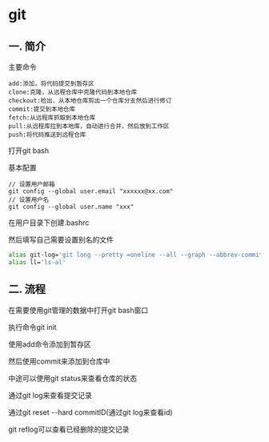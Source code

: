 # git



## 一. 简介



主要命令



``` git
add:添加，将代码提交到暂存区
clone:克隆，从远程仓库中克隆代码到本地仓库
checkout:检出，从本地仓库剪出一个仓库分支然后进行修订
commit:提交到本地仓库
fetch:从远程库抓取到本地仓库
pull:从远程库拉到本地库，自动进行合并，然后放到工作区
push:将代码推送到远程仓库
```



打开git bash



基本配置



``` git
// 设置用户邮箱
git config --global user.email "xxxxxx@xx.com"
// 设置用户名
git config --global user.name "xxx"
```



在用户目录下创建.bashrc



然后填写自己需要设置别名的文件



``` bash
alias git-log='git long --pretty =oneline --all --graph --abbrev-commit'
alias ll='ls-al'
```



## 二. 流程



在需要使用git管理的数据中打开git bash窗口



执行命令git init



使用add命令添加到暂存区



然后使用commit来添加到仓库中



中途可以使用git status来查看仓库的状态



通过git log来查看提交记录



通过git reset --hard commitID(通过git log来查看id)



git reflog可以查看已经删除的提交记录
